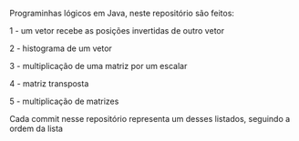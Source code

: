 Programinhas lógicos em Java, neste repositório são feitos: 

1 - um vetor recebe as posições invertidas de outro vetor

2 - histograma de um vetor

3 - multiplicação de uma matriz por um escalar

4 - matriz transposta

5 - multiplicação de matrizes

Cada commit nesse repositório representa um desses listados, seguindo a ordem da lista
